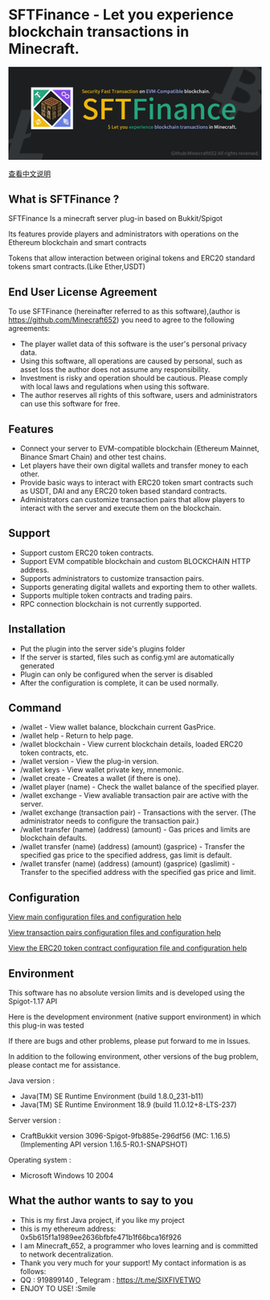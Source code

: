 # SFTFinance - Let you experience blockchain transactions in Minecraft.

![](/banner.png)

[查看中文说明](/README_zh.md)

## What is SFTFinance ?

SFTFinance Is a minecraft server plug-in based on Bukkit/Spigot

Its features provide players and administrators with operations on the Ethereum blockchain and smart contracts

Tokens that allow interaction between original tokens and ERC20 standard tokens smart contracts.(Like Ether,USDT)

## End User License Agreement

To use SFTFinance (hereinafter referred to as this software),(author is https://github.com/Minecraft652) you need to agree to the following agreements:

- The player wallet data of this software is the user's personal privacy data.
- Using this software, all operations are caused by personal, such as asset loss the author does not assume any responsibility.
- Investment is risky and operation should be cautious. Please comply with local laws and regulations when using this software.
- The author reserves all rights of this software, users and administrators can use this software for free.

## Features

- Connect your server to EVM-compatible blockchain (Ethereum Mainnet, Binance Smart Chain) and other test chains.
- Let players have their own digital wallets and transfer money to each other.
- Provide basic ways to interact with ERC20 token smart contracts such as USDT, DAI and any ERC20 token based standard contracts.
- Administrators can customize transaction pairs that allow players to interact with the server and execute them on the blockchain.

## Support

- Support custom ERC20 token contracts.
- Support EVM compatible blockchain and custom BLOCKCHAIN HTTP address.
- Supports administrators to customize transaction pairs.
- Supports generating digital wallets and exporting them to other wallets.
- Supports multiple token contracts and trading pairs.
- RPC connection blockchain is not currently supported.

## Installation

- Put the plugin into the server side's plugins folder
- If the server is started, files such as config.yml are automatically generated
- Plugin can only be configured when the server is disabled
- After the configuration is complete, it can be used normally.

## Command

- /wallet - View wallet balance, blockchain current GasPrice.
- /wallet help - Return to help page.
- /wallet blockchain - View current blockchain details, loaded ERC20 token contracts, etc.
- /wallet version - View the plug-in version.
- /wallet keys - View wallet private key, mnemonic.
- /wallet create - Creates a wallet (if there is one).
- /wallet player (name) - Check the wallet balance of the specified player.
- /wallet exchange - View avaliable transaction pair are active with the server.
- /wallet exchange (transaction pair) - Transactions with the server. (The administrator needs to configure the transaction pair.)
- /wallet transfer (name) (address) (amount) - Gas prices and limits are blockchain defaults.
- /wallet transfer (name) (address) (amount) (gasprice) - Transfer the specified gas price to the specified address, gas limit is default.
- /wallet transfer (name) (address) (amount) (gasprice) (gaslimit) - Transfer to the specified address with the specified gas price and limit.

## Configuration

[View main configuration files and configuration help](/src/main/resources/config.yml)

[View transaction pairs configuration files and configuration help](/src/main/resources/exchange.yml)

[View the ERC20 token contract configuration file and configuration help](/src/main/resources/contract.yml)

## Environment

This software has no absolute version limits and is developed using the Spigot-1.17 API

Here is the development environment (native support environment) in which this plug-in was tested

If there are bugs and other problems, please put forward to me in Issues.

In addition to the following environment, other versions of the bug problem, please contact me for assistance.

Java version :

- Java(TM) SE Runtime Environment (build 1.8.0_231-b11)
- Java(TM) SE Runtime Environment 18.9 (build 11.0.12+8-LTS-237)

Server version : 

- CraftBukkit version 3096-Spigot-9fb885e-296df56 (MC: 1.16.5) (Implementing API version 1.16.5-R0.1-SNAPSHOT)

Operating system : 

- Microsoft Windows 10 2004

## What the author wants to say to you

- This is my first Java project, if you like my project
- this is my ethereum address: 0x5b615f1a1989ee2636bfbfe471b1f66bca16f926
- I am Minecraft_652, a programmer who loves learning and is committed to network decentralization.
- Thank you very much for your support! My contact information is as follows:
- QQ : 919899140 , Telegram : https://t.me/SIXFIVETWO
- ENJOY TO USE! :Smile
